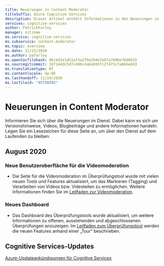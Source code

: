 ```yaml
---
title: Neuerungen in Content Moderator
titleSuffix: Azure Cognitive Services
description: Dieser Artikel enthält Informationen zu den Neuerungen in Content Moderator.
services: cognitive-services
author: PatrickFarley
manager: nitinme
ms.service: cognitive-services
ms.subservice: content-moderator
ms.topic: overview
ms.date: 11/23/2020
ms.author: pafarley
ms.openlocfilehash: 86cbd1e1d51af3a2f9a594e7e87a7896e70d6635
ms.sourcegitcommit: 1bf144dc5d7c496c4abeb95fc2f473cfa0bbed43
ms.translationtype: HT
ms.contentlocale: de-DE
ms.lasthandoff: 11/24/2020
ms.locfileid: "95758592"
---
```

# <a name="whats-new-in-content-moderator"></a>Neuerungen in Content Moderator

Informieren Sie sich über die Neuerungen im Dienst. Dabei kann es sich um Versionshinweise, Videos, Blogbeiträge und andere Informationen handeln. Legen Sie ein Lesezeichen für diese Seite an, um über den Dienst auf dem Laufenden zu bleiben.

## <a name="august-2020"></a>August 2020

### <a name="new-video-moderation-ui"></a>Neue Benutzeroberfläche für die Videomoderation

* Die Seite für die Videomoderation im Überprüfungstool wurde mit vielen neuen Tools und Features aktualisiert, um das Markieren (Tagging) und Verarbeiten von Videos bzw. Videoteilen zu ermöglichen. Weitere Informationen finden Sie im [Leitfaden zur Videomoderation](./video-moderation-human-review.md).

### <a name="new-dashboard"></a>Neues Dashboard

* Das Dashboard des Überprüfungstools wurde aktualisiert, um weitere Informationen zu offenen, ausstehenden und abgeschlossenen Überprüfungen anzuzeigen. Im [Leitfaden zum Überprüfungstool](./Review-Tool-User-Guide/human-in-the-loop.md) werden die neuen Features anhand einer „Tour“ beschrieben.

## <a name="cognitive-services-updates"></a>Cognitive Services-Updates

[Azure-Updateankündigungen für Cognitive Services](https://azure.microsoft.com/updates/?product=cognitive-services)
